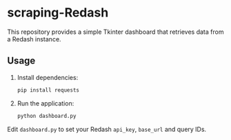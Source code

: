# scraping-Redash

This repository provides a simple Tkinter dashboard that retrieves data from a Redash instance.

## Usage

1. Install dependencies:
   ```bash
   pip install requests
   ```
2. Run the application:
   ```bash
   python dashboard.py
   ```

Edit `dashboard.py` to set your Redash `api_key`, `base_url` and query IDs.
